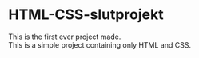 # HTML-CSS-slutprojekt
This is the first ever project made. <br/>This is a simple project containing only HTML and CSS.
